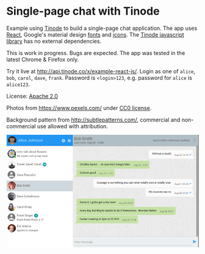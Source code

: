 # Single-page chat with Tinode

Example using [Tinode](https://github.com/tinode/chat/) to build a single-page chat application. The app uses
[React](https://facebook.github.io/react/), Google's material design [fonts](https://www.google.com/fonts/)
and [icons](https://google.github.io/material-design-icons/#icon-font-for-the-web). The [Tinode javascript library](https://github.com/tinode/tinode-js/) has no external dependencies.

This is work in progress. Bugs are expected. The app was tested in the latest Chrome & Firefox only.

Try it live at http://api.tinode.co/x/example-react-js/. Login as one of `alice`, `bob`, `carol`, `dave`, `frank`.
Password is `<login>123`, e.g. password for `alice` is `alice123`.

License: [Apache 2.0](http://www.apache.org/licenses/LICENSE-2.0)

Photos from https://www.pexels.com/ under [CC0 license](https://www.pexels.com/photo-license/).

Background pattern from http://subtlepatterns.com/, commercial and non-commercial use allowed with attribution.

![App screenshot](web-topic.png)
